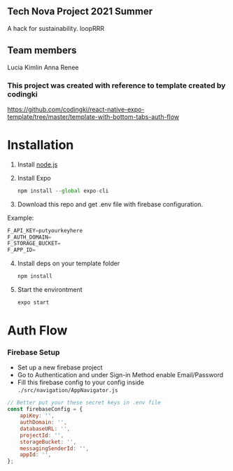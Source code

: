 ## Tech Nova Project 2021 Summer

A hack for sustainability. loopRRR

## Team members
Lucia
Kimlin
Anna
Renee

### This project was created with reference to template created by codingki
https://github.com/codingki/react-native-expo-template/tree/master/template-with-bottom-tabs-auth-flow

# Installation

1. Install [node.js](https://nodejs.org/en/)
2. Install Expo

   ```jsx
   npm install --global expo-cli
   ```

3. Download this repo and get .env file with firebase configuration. 

  Example: 

  ```jsx
  F_API_KEY=putyourkeyhere
  F_AUTH_DOMAIN=
  F_STORAGE_BUCKET=
  F_APP_ID=
  ```

4. Install deps on your template folder

   ```jsx
   npm install
   ```

5. Start the environtment

   ```jsx
   expo start
   ```

# Auth Flow

### Firebase Setup

- Set up a new firebase project
- Go to Authentication and under Sign-in Method enable Email/Password
- Fill this firebase config to your config inside `./src/navigation/AppNavigator.js`

```jsx
// Better put your these secret keys in .env file
const firebaseConfig = {
	apiKey: '',
	authDomain: '',
	databaseURL: '',
	projectId: '',
	storageBucket: '',
	messagingSenderId: '',
	appId: '',
};
```

